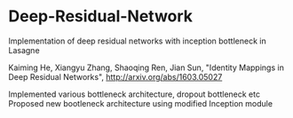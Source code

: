 # Deep-Residual-Network
Implementation of deep residual networks with inception bottleneck in Lasagne

Kaiming He, Xiangyu Zhang, Shaoqing Ren, Jian Sun, "Identity Mappings in Deep Residual Networks", http://arxiv.org/abs/1603.05027

Implemented various bottleneck architecture, dropout bottleneck etc
Proposed new bootleneck architecture using modified Inception module
